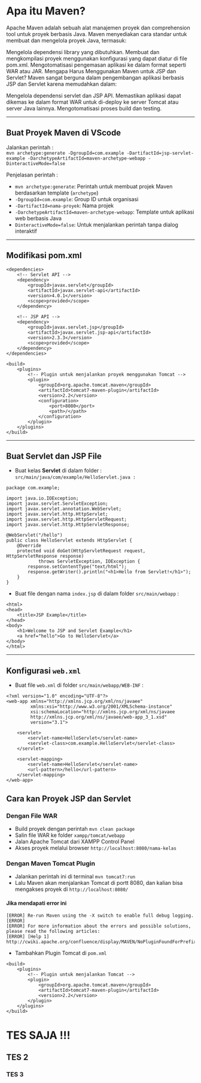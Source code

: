 # Apa itu Maven?
Apache Maven adalah sebuah alat manajemen proyek dan comprehension tool untuk proyek berbasis Java. Maven menyediakan cara standar untuk membuat dan mengelola proyek Java, termasuk:

Mengelola dependensi library yang dibutuhkan.
Membuat dan mengkompilasi proyek menggunakan konfigurasi yang dapat diatur di file pom.xml.
Mengotomatisasi pengemasan aplikasi ke dalam format seperti WAR atau JAR.
Mengapa Harus Menggunakan Maven untuk JSP dan Servlet?
Maven sangat berguna dalam pengembangan aplikasi berbasis JSP dan Servlet karena memudahkan dalam:

Mengelola dependensi servlet dan JSP API.
Memastikan aplikasi dapat dikemas ke dalam format WAR untuk di-deploy ke server Tomcat atau server Java lainnya.
Mengotomatisasi proses build dan testing.

---
## Buat Proyek Maven di VScode
Jalankan perintah :  
```mvn archetype:generate -DgroupId=com.example -DartifactId=jsp-servlet-example -DarchetypeArtifactId=maven-archetype-webapp -DinteractiveMode=false```

Penjelasan perintah :
- ```mvn archetype:generate```: Perintah untuk membuat projek Maven berdasarkan template (```archetype```)
- ```-DgroupId=com.example```: Group ID untuk organisasi
- ```-DartifactId=nama-proyek```: Nama projek
- ```-DarchetypeArtifactId=maven-archetype-webapp```: Template untuk aplikasi web berbasis Java
- ```DinteractiveMode=false```: Untuk menjalankan perintah tanpa dialog interaktif

---
## Modifikasi pom.xml
```
<dependencies>
    <!-- Servlet API -->
    <dependency>
        <groupId>javax.servlet</groupId>
        <artifactId>javax.servlet-api</artifactId>
        <version>4.0.1</version>
        <scope>provided</scope>
    </dependency>

    <!-- JSP API -->
    <dependency>
        <groupId>javax.servlet.jsp</groupId>
        <artifactId>javax.servlet.jsp-api</artifactId>
        <version>2.3.3</version>
        <scope>provided</scope>
    </dependency>
</dependencies>

<build>
    <plugins>
        <!-- Plugin untuk menjalankan proyek menggunakan Tomcat -->
        <plugin>
            <groupId>org.apache.tomcat.maven</groupId>
            <artifactId>tomcat7-maven-plugin</artifactId>
            <version>2.2</version>
            <configuration>
                <port>8080</port>
                <path>/</path>
            </configuration>
        </plugin>
    </plugins>
</build>
```

---
## Buat Servlet dan JSP File
- Buat kelas **Servlet** di dalam folder :  
```src/main/java/com/example/HelloServlet.java : ```  
```
package com.example;

import java.io.IOException;
import javax.servlet.ServletException;
import javax.servlet.annotation.WebServlet;
import javax.servlet.http.HttpServlet;
import javax.servlet.http.HttpServletRequest;
import javax.servlet.http.HttpServletResponse;

@WebServlet("/hello")
public class HelloServlet extends HttpServlet {
    @Override
    protected void doGet(HttpServletRequest request, HttpServletResponse response)
            throws ServletException, IOException {
        response.setContentType("text/html");
        response.getWriter().println("<h1>Hello from Servlet!</h1>");
    }
}
```

- Buat file dengan nama ```index.jsp``` di dalam folder ```src/main/webapp``` :  
```
<html>
<head>
    <title>JSP Example</title>
</head>
<body>
    <h1>Welcome to JSP and Servlet Example</h1>
    <a href="hello">Go to HelloServlet</a>
</body>
</html>
```

---
##  Konfigurasi ```web.xml```
- Buat file ```web.xml``` di folder ```src/main/webapp/WEB-INF``` :  
```
<?xml version="1.0" encoding="UTF-8"?>
<web-app xmlns="http://xmlns.jcp.org/xml/ns/javaee"
         xmlns:xsi="http://www.w3.org/2001/XMLSchema-instance"
         xsi:schemaLocation="http://xmlns.jcp.org/xml/ns/javaee
         http://xmlns.jcp.org/xml/ns/javaee/web-app_3_1.xsd"
         version="3.1">

    <servlet>
        <servlet-name>HelloServlet</servlet-name>
        <servlet-class>com.example.HelloServlet</servlet-class>
    </servlet>

    <servlet-mapping>
        <servlet-name>HelloServlet</servlet-name>
        <url-pattern>/hello</url-pattern>
    </servlet-mapping>
</web-app>
```

## Cara kan Proyek JSP dan Servlet
### Dengan File WAR
- Build proyek dengan perintah ```mvn clean package```
- Salin file WAR ke folder ```xampp/tomcat/webapp```
- Jalan Apache Tomcat dari XAMPP Control Panel
- Akses proyek melalui browser ```http://localhost:8080/nama-kelas```

### Dengan Maven Tomcat Plugin
- Jalankan perintah ini di terminal ```mvn tomcat7:run```
- Lalu Maven akan menjalankan Tomcat di portt 8080, dan kalian bisa mengakses proyek di ```http://localhost:8080/```

#### Jika mendapati error ini
```[ERROR] No plugin found for prefix 'tomcat7' in the current project and in the plugin groups [org.apache.maven.plugins, org.codehaus.mojo] available from the repositories [local (C:\Users\chris\.m2\repository), central (https://repo.maven.apache.org/maven2)] -> [Help 1]
[ERROR] Re-run Maven using the -X switch to enable full debug logging.
[ERROR]
[ERROR] For more information about the errors and possible solutions, please read the following articles:
[ERROR] [Help 1] http://cwiki.apache.org/confluence/display/MAVEN/NoPluginFoundForPrefixException
```
- Tambahkan Plugin Tomcat di ```pom.xml```
```
<build>
    <plugins>
        <!-- Plugin untuk menjalankan Tomcat -->
        <plugin>
            <groupId>org.apache.tomcat.maven</groupId>
            <artifactId>tomcat7-maven-plugin</artifactId>
            <version>2.2</version>
        </plugin>
    </plugins>
</build>
```

# TES SAJA !!!
## TES 2
### TES 3